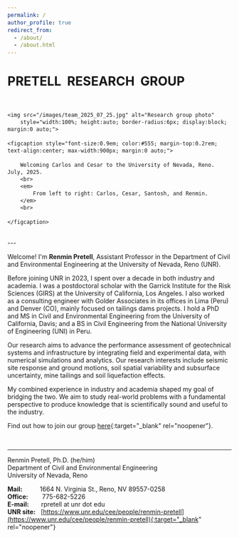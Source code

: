 ```yaml
---
permalink: /
author_profile: true
redirect_from: 
  - /about/
  - /about.html
---
```


# **PRETELL &nbsp;RESEARCH &nbsp;GROUP**
<br>

<!-- Group picture -->

<!--
<h1 class="team-section" style="text-align:center; text-decoration:underline;">
	TEAM
</h1>
-->

<figure style="margin: 0 auto 0.5rem auto; max-width: 900px;">

	<img src="/images/team_2025_07_25.jpg" alt="Research group photo" 
		style="width:100%; height:auto; border-radius:6px; display:block; margin:0 auto;">

	<figcaption style="font-size:0.9em; color:#555; margin-top:0.2rem; text-align:center; max-width:900px; margin:0 auto;">
	
		Welcoming Carlos and Cesar to the University of Nevada, Reno. July, 2025.
		<br>
		<em>
			From left to right: Carlos, Cesar, Santosh, and Renmin.
		</em>
		<br>
	
	</figcaption>
</figure>


<br>
---
<br>


<!-- ## **<u>WELCOME</u>** -->

Welcome! I'm **Renmin Pretell**, Assistant Professor in the Department of Civil and Environmental Engineering 
at the University of Nevada, Reno (UNR). 

<!-- ## **<u>ABOUT THE PRINCIPAL INVESTIGATOR</u>** -->

Before joining UNR in 2023, I spent over a decade in both industry and academia. I was a postdoctoral scholar 
with the Garrick Institute for the Risk Sciences (GIRS) at the University of California, Los Angeles. 
I also worked as a consulting engineer with Golder Associates in its offices in Lima (Peru) and Denver (CO), 
mainly focused on tailings dams projects. I hold a PhD and MS in Civil and Environmental Engineering 
from the University of California, Davis; and a BS in Civil Engineering from the National University of Engineering 
(UNI) in Peru. 


<!-- ## **<u>OUR RESEARCH</u>** -->

Our research aims to advance the performance assessment of geotechnical systems and infrastructure by 
integrating field and experimental data, with numerical simulations and analytics. Our research interests 
include seismic site response and ground motions, soil spatial variability and subsurface uncertainty, 
mine tailings and soil liquefaction effects. 

My combined experience in industry and academia shaped my goal of bridging the two. 
We aim to study real-world problems with a fundamental perspective to produce knowledge that is scientifically sound 
and useful to the industry. 

Find out how to join our group [here](https://RenminPretell.github.io/opportunities){:target="_blank" rel="noopener"}. 

<!-- ## **<u>CONTACT</u>** -->
<br>

---


Renmin Pretell, Ph.D. (he/him)<br>
Department of Civil and Environmental Engineering<br>
University of Nevada, Reno<br>

<b>Mail:</b> &nbsp;&nbsp;&nbsp;&nbsp;&nbsp;&nbsp;&nbsp;&nbsp;&nbsp;1664 N. Virginia St., Reno, NV 89557-0258<br>
<b>Office:</b> &nbsp;&nbsp;&nbsp;&nbsp;&nbsp;&nbsp;&nbsp;775-682-5226<br>
<b>E-mail:</b> &nbsp;&nbsp;&nbsp;&nbsp;&nbsp;&nbsp;rpretell at unr dot edu<br>
<b>UNR site:</b> &nbsp;&nbsp;[https://www.unr.edu/cee/people/renmin-pretell](https://www.unr.edu/cee/people/renmin-pretell){:target="_blank" rel="noopener"}
